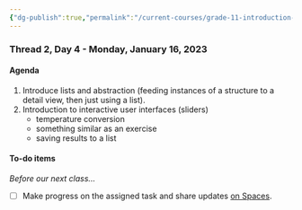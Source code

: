 ```yaml
---
{"dg-publish":true,"permalink":"/current-courses/grade-11-introduction-to-computer-science/section-2/thread-2/day-4/","dgHomeLink":false}
---
```


### Thread 2, Day 4 - Monday, January 16, 2023

#### Agenda

1. Introduce lists and abstraction (feeding instances of a structure to a detail view, then just using a list).
2. Introduction to interactive user interfaces (sliders)
	- temperature conversion
	- something similar as an exercise
	- saving results to a list
	  
#### To-do items
*Before our next class...*
- [ ] Make progress on the assigned task and share updates [on Spaces](https://ca.spacesedu.com/).